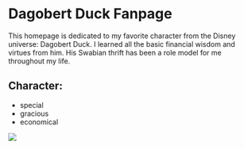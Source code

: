 # Dagobert Duck Fanpage

This homepage is dedicated to my favorite character from the Disney universe: Dagobert Duck.
I learned all the basic financial wisdom and virtues from him. His Swabian thrift has been a role model for me throughout my life. 

## Character:
* special
* gracious
* economical

<img src="https://i.pinimg.com/236x/30/57/f6/3057f69f980fae56276eddf36b038e21--pixel-donald-duck.jpg"/>

